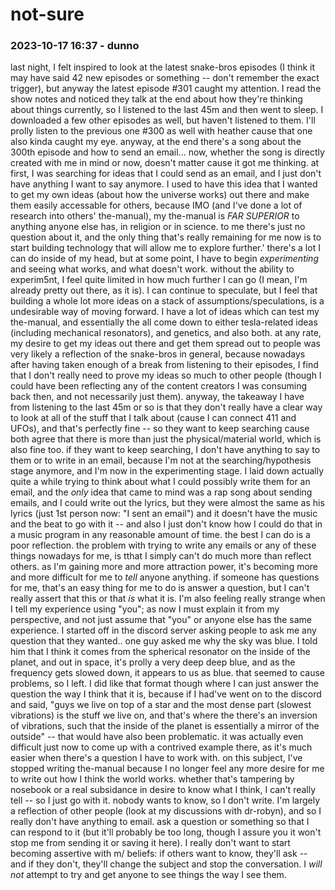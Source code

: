 # not-sure

### 2023-10-17 16:37 - dunno

last night, I felt inspired to look at the latest snake-bros episodes (I think it may have said 42 new episodes or something -- don't remember the exact trigger), but anyway the latest episode #301 caught my attention. I read the show notes and noticed they talk at the end about how they're thinking about things currently, so I listened to the last 45m and then went to sleep. I downloaded a few other episodes as well, but haven't listened to them. I'll prolly listen to the previous one #300 as well with heather cause that one also kinda caught my eye. anyway, at the end there's a song about the 300th episode and how to send an email... now, whether the song is directly created with me in mind or now, doesn't matter cause it got me thinking.
    at first, I was searching for ideas that I could send as an email, and I just don't have anything I want to say anymore. I used to have this idea that I wanted to get my own ideas (about how the universe works) out there and make them easily accessable for others, because IMO (and I've done a lot of research into others' the-manual), my the-manual is *FAR SUPERIOR* to anything anyone else has, in religion or in science. to me there's just no question about it, and the only thing that's really remaining for me now is to start building technology that will allow me to explore further.'
    there's a lot I can do inside of my head, but at some point, I have to begin *experimenting* and seeing what works, and what doesn't work. without the ability to experim5nt, I feel quite limited in how much further I can go (I mean, I'm already pretty out there, as it is). I can continue to speculate, but I feel that building a whole lot more ideas on a stack of assumptions/speculations, is a undesirable way of moving forward. I have a lot of ideas which can test my the-manual, and essentially the all come down to either tesla-related ideas (including mechanical resonators), and genetics, and also both.
    at any rate, my desire to get my ideas out there and get them spread out to people was very likely a reflection of the snake-bros in general, because nowadays after having taken enough of a break from listening to their episodes, I find that I don't really need to prove my ideas so much to other people (though I could have been reflecting any of the content creators I was consuming back then, and not necessarily just them).
anyway, the takeaway I have from listening to the last 45m or so is that they don't really have a clear way to look at all of the stuff that I talk about (cause I can connect 411 and UFOs), and that's perfectly fine -- so they want to keep searching cause both agree that there is more than just the physical/material world, which is also fine too. if they want to keep searching, I don't have anything to say to them or to write in an email, because I'm not at the searching/hypothesis stage anymore, and I'm now in the experimenting stage.
    I laid down actually quite a while trying to think about what I could possibly write them for an email, and the *only* idea that came to mind was a rap song about sending emails, and I could write out the lyrics, but they were almost the same as his lyrics (just 1st person now: "I sent an email") and it doesn't have the music and the beat to go with it -- and also I just don't know how I could do that in a music program in any reasonable amount of time. the best I can do is a poor reflection.
    the problem with trying to write any emails or any of these things nowadays for me, is tthat I simply can't do much more than reflect others. as I'm gaining more and more attraction power, it's becoming more and more difficult for me to *tell* anyone anything. if someone has questions for me, that's an easy thing for me to do is answer a question, but I can't really assert that this or that *is* what it is. I'm also feeling really strange when I tell my experience using "you"; as now I must explain it from my perspective, and not just assume that "you" or anyone else has the same experience.
        I started off in the discord server asking people to ask me any question that they wanted.. one guy asked me why the sky was blue. I told him that I think it comes from the spherical resonator on the inside of the planet, and out in space, it's prolly a very deep deep blue, and as the frequency gets slowed down, it appears to us as blue. that seemed to cause problems, so I left. I did like that format though where I can just answer the question the way I think that it is, because if I had've went on to the discord and said, "guys we live on top of a star and the most dense part (slowest vibrations) is the stuff we live on, and that's where the there's an inversion of vibrations, such that the inside of the planet is essentially a mirror of the outside" -- that would have also been problematic. it was actually even difficult just now to come up with a contrived example there, as it's much easier when there's a question I have to work with.
            on this subject, I've stopped writing the-manual because I no longer feel any more desire for me to write out how I think the world works. whether that's tampering by nosebook or a real subsidance in desire to know what  I think, I can't really tell -- so I just go with it. nobody wants to know, so I don't write. I'm largely a reflection of other people (look at my discussions with dr-robyn), and so I really don't have anything to email. ask a question or something so that I can respond to it (but it'll probably be too long, though I assure you it won't stop me from sending it or saving it here).
        I really don't want to start becoming assertive with m/ beliefs: if others want to know, they'll ask -- and if they don't, they'll change the subject and stop the conversation. I *will not* attempt to try and get anyone to see things the way I see them.
